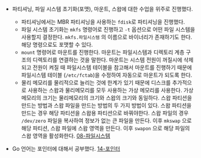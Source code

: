 - 파티셔닝, 파일 시스템 초기화(포맷), 마운트, 스왑에 대한 수업을 위주로 진행했다.
	- 파티셔닝에서는 MBR 파티셔닝을 사용하는 `fdisk`로  파티셔닝을 진행했다.
	- 파일 시스템 초기화는 `mkfs` 명령어로 진행하고 `-t` 옵션으로 어떤 파일 시스템을 사용할지 결정한다. `mkfs.파일시스템` 의 이름으로 바이너리가 존재하기도 한다. 해당 명령으로도 포맷할 수 있다.
	- `mount` 명령어로 마운트를 진행한다. 마운트는 파일시스템과 디렉토리 계층 구조의 디렉토리를 연결하는 것을 말한다. 마운트는 시스템 전원이 꺼질시에 삭제되고 전원이 켜질 때 파일시스템 테이블을 참고해서 마운트를 진행하기 때문에 파일시스템 테이블 (`/etc/fctab`)을 수정하여 자동으로 마운트가 되도록 한다.
	- 물리 메모리를 물리적으로 늘리는 것에 한계가 있기 때문에 디스크를 추가적으로 사용하는 스왑과 물리메모리를 모두 사용하는 가상 메모리를 사용한다. 가상 메모리의 크기는 물리메모리의 크기와 스왑의 크기와 동일하다. 스왑 파티션을 만드는 방법과 스왑 파일을 만드는 방법의 두 가지 방법이 있다. 스왑 파티션을 만드는 경우 해당 파티션을 스왑용 파티션으로 바꿔야한다. 스왑 파일의 경우 `/dev/zero` 파일을 복사하여 정보가 없는 큰 파일을 만든다. 이후 `mkswap` 으로 해당 파티션, 스왑 파일에 스왑 영역을 만든다. 이후 `swapon` 으로 해당 파일의 스왑 영역을 활성화한다.
[08-파일시스템](../02.리눅스/08-파일시스템.md)

- Go 언어는 포인터에 대해서 공부했다.
[14-포인터](14-포인터.md)

